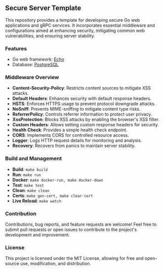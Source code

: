 ## Secure Server Template

This repository provides a template for developing secure Go web applications and gRPC services. It incorporates essential middleware and configurations aimed at enhancing security, mitigating common web vulnerabilities, and ensuring server stability.

### Features
- Go web framework: [Echo](https://github.com/labstack/echo)
- Database: [PostgreSQL](https://www.postgresql.org/)

### Middleware Overview

- **Content-Security-Policy**: Restricts content sources to mitigate XSS attacks.
- **Default Headers**: Enhances security with default response headers.
- **HSTS**: Enforces HTTPS usage to prevent protocol downgrade attacks.
- **NoSniff**: Prevents MIME-sniffing to mitigate content type risks.
- **ReferrerPolicy**: Controls referrer information to protect user privacy.
- **XssProtection**: Blocks XSS attacks by enabling the browser's XSS filter.
- **Custom Headers**: Allows setting custom response headers for security.
- **Health Check**: Provides a simple health check endpoint.
- **CORS**: Implements CORS for controlled resource access.
- **Logger**: Logs HTTP request details for monitoring and analysis.
- **Recovery**: Recovers from panics to maintain server stability.

### Build and Management
- **Build**: `make build`
- **Run**: `make run`
- **Docker**: `make docker-run, make docker-down`
- **Test**: `make test`
- **Clean**: `make clean`
- **Certs**: `make gen-cert, make clear-cert`
- **Live Reload**: `make watch`

### Contribution

Contributions, bug reports, and feature requests are welcome! Feel free to submit pull requests or open issues to contribute to the project's development and improvement.

### License

This project is licensed under the MIT License, allowing for free and open-source use, modification, and distribution.